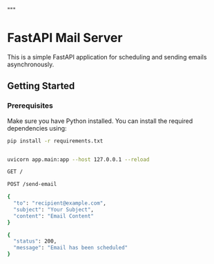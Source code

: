 """
# FastAPI Mail Server

This is a simple FastAPI application for scheduling and sending emails asynchronously.

## Getting Started

### Prerequisites

Make sure you have Python installed. You can install the required dependencies using:

```bash
pip install -r requirements.txt


uvicorn app.main:app --host 127.0.0.1 --reload

GET /

POST /send-email

{
  "to": "recipient@example.com",
  "subject": "Your Subject",
  "content": "Email Content"
}

{
  "status": 200,
  "message": "Email has been scheduled"
}

